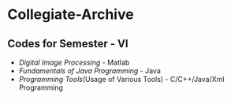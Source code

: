 # Collegiate-Archive

## Codes for Semester - VI

- _Digital Image Processing_ - Matlab
- _Fundamentals of Java Programming_ - Java
- _Programming Tools_(Usage of Various Tools) - C/C++/Java/Xml Programming
